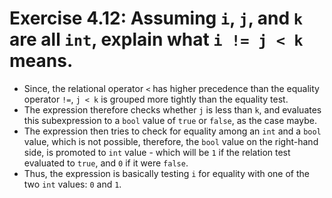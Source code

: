 # Exercise 4.12: Assuming `i`, `j`, and `k` are all `int`, explain what `i != j < k` means.

- Since, the relational operator `<` has higher precedence than the equality operator `!=`, `j < k` is grouped more tightly than the equality test.
- The expression therefore checks whether `j` is less than `k`, and evaluates this subexpression to a `bool` value of `true` or `false`, as the case maybe.
- The expression then tries to check for equality among an `int` and a `bool` value, which is not possible, therefore, the `bool` value on the right-hand side, is promoted to `int` value - which will be `1` if the relation test evaluated to `true`, and `0` if it were `false`.
- Thus, the expression is basically testing `i` for equality with one of the two `int` values: `0` and `1`.